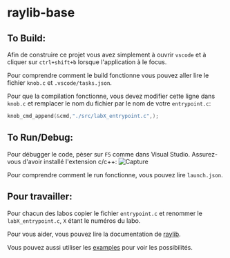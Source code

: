 # raylib-base 

## To Build:
Afin de construire ce projet vous avez simplement à ouvrir `vscode` et à cliquer sur `ctrl+shift+b` lorsque l'application à le focus.

Pour comprendre comment le build fonctionne vous pouvez aller lire le fichier `knob.c` et `.vscode/tasks.json`.

Pour que la compilation fonctionne, vous devez modifier cette ligne dans `knob.c` et remplacer le nom du fichier par le nom de votre `entrypoint.c`: 

```c 
knob_cmd_append(&cmd,"./src/labX_entrypoint.c",);
```

## To Run/Debug:
Pour débugger le code, pèser sur `F5` comme dans Visual Studio. Assurez-vous d'avoir installé l'extension c/c++:
![Capture](https://github.com/jsteach/raylib-base/assets/114700235/4313801d-b186-4bf2-b907-662c2f61ba3a)

Pour comprendre comment le run fonctionne, vous pouvez lire `launch.json`.

## Pour travailler:
Pour chacun des labos copier le fichier `entrypoint.c` et renommer le `labX_entrypoint.c`, `X` étant le numéros du labo.


Pour vous aider, vous pouvez lire la documentation de [raylib](https://www.raylib.com/cheatsheet/cheatsheet.html).

Vous pouvez aussi utiliser les [examples](https://www.raylib.com/examples.html) pour voir les possibilités.

